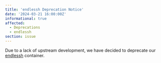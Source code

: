 ```yaml
---
title: 'endlessh Deprecation Notice'
date: '2024-03-21 16:00:00Z'
informational: true
affected:
  - Deprecations
  - endlessh
section: issue
---
```


Due to a lack of upstream development, we have decided to deprecate our [endlessh](https://github.com/linuxserver/docker-endlessh) container.

